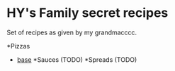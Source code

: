 # HY's Family secret recipes

Set of recipes as given by my grandmacccc.

*Pizzas
  - [base](./pizzas/base.md)
*Sauces (TODO)
*Spreads (TODO)
